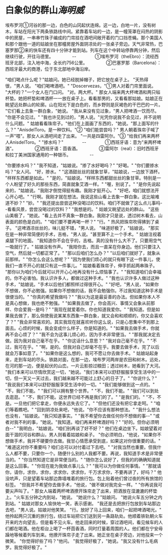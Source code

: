 ﻿# 白象似的群山*海明威*
埃布罗河①河谷的那一边，白色的山冈起伏连绵。这一边，白地一片，没有树木，车站在阳光下两条铁路线中间。紧靠着车站的一边，是一幢笼罩在闷热的阴影中的房屋，一串串竹珠子编成的门帘挂在酒吧间敞开着的门口挡苍蝇。那个美国人和那个跟他一道的姑娘坐在那幢房屋外面阴凉处的一张桌子旁边。天气非常热，巴塞罗那②来的快车还有四十分钟才能到站。列车在这个中转站停靠两分钟，然后继续行驶，开往马德里。 
　　　　-- 
　　　　①埃布罗河（theEbro）：流经西班牙北部，注入地中海，全长约756公里。 
　　　　②巴塞罗那（Barcelona）：西班牙最大的商港，位于东北部地中海沿岸。 
　　　　-- 

"咱们喝点什么呢？"姑娘问。她已经脱掉帽子，把它放在桌子上。 
"天热得很，"男人说。 
"咱们喝啤酒吧。" 
"Doscervezas，"①男人对着门帘里面说。 
"大杯的？"一个女人在门口问。 
"对。两大杯。" 
那女人端来两大杯啤酒和两只毡杯垫。她把杯垫和啤酒杯一一放在桌子上。看看那男的，又看看那姑娘。姑娘正在眺望远处群山的轮廓。山在阳光下是白色的，而乡野则是灰褐色的干巴巴的一片。
"它们看上去象一群白象，"她说。 
"我从来没有见过象，"男人把啤酒一饮而尽。 
"你是不会见过。" 
"我也许见到过的，"男人说。"光凭你说我不会见过，并不说明什么问题。" 
姑娘看看珠帘子。"他们在上面画了东西的，"她说。"那上面写的什么？" 
"AnisdelToro。是一种饮料。"② 
"咱们能尝尝吗？" 
男人朝着珠帘子喊了一声"喂"。那女人从酒吧间走了出来。 
"一共是四雷阿尔。"③ 
"给我们再来两杯人AnisdelToro。" 
"掺水吗？" 
　　　　-- 
　　　　①西班牙语：意为"来两杯啤酒"。 
　　　　②西班牙语：茴香酒。 
　　　　③雷阿尔（real）：旧时西班牙和拉丁美洲国家通用的一种银币。 
　　　　-- 

"你要掺水吗？" 
"我不知道，"姑娘说。"掺了水好喝吗？" 
"好喝。" 
"你们要掺水吗？"女人问。 
"好，掺水。" 
"这酒甜丝丝的就象甘草，"姑娘说，一边放下酒杯。 
"样样东西都是如此。" 
"是的，"姑娘说。"样样东西都甜丝丝的象甘草。特别是一个人盼望了好久的那些东西，简直就象艾酒一样。" 
"喔，别说了。" 
"是你先说起来的，"姑娘说。"我刚才倒觉得挺有趣。我刚才挺开心。" 
"好吧，咱们就想法开心开心吧。" 
"行啊。我刚才就在想法。我说这些山看上去象一群白象。这比喻难道不妙？" 
"妙。" 
"我还提出尝尝这种没喝过的饮料。咱们不就做了这么点儿事吗--看看风景，尝尝没喝过的饮料？" 
"我想是的。" 
姑娘又眺望远处的群山。 
"这些山美极了，"她说。"看上去并不真象一群白象。我刚才只是说，透过树木看去，山表面的颜色是白的。" 
"咱们要不要再喝一杯？" 
"行。" 
热风把珠帘吹得拂到了桌子。 
"这啤酒凉丝丝的，味儿挺不错，"男人说。 
"味道好极了，"姑娘说。 
"那实在是一种非常简便的手术，吉格，"男人说。"甚至算不上一个手术。" 
姑娘注视着桌腿下的地面。 
"我知道你不会在乎的，吉格。真的没有什么大不了。只要用空气一吸就行了。" 
姑娘没有作声。 
"我陪你去，而且一直呆在你身边。他们只要注入空气，然后就一切都正常了。" 
"那以后咱们怎么办？" 
"以后咱们就好了，就象从前那样。" 
"你怎么会这么想呢？" 
"因为使我们烦心的就只有眼下这一件事儿，使我们一直不开心的就只有这一件事儿。" 
姑娘看着珠帘子，伸手抓起两串珠子。 
"那你以为咱们今后就可以开开心心地再没有什么烦恼事了。" 
"我知道咱们会幸福的。你不必害怕。我认识许多人，都做过这种手术。" 
"我也认识许多人做过这种手术，"姑娘说。"手术以后他们都照样过得很开心。" 
"好吧，"男人说，"如果你不想做，你不必勉强。如果你不想做的话，我不会勉强你。不过我知道这种手术是很便当的。" 
"你真的希望我做吗？" 
"我以为这是最妥善的办法。但如果你本人不是真心想做，我也绝不勉强。" 
"如果我去做了，你会高兴、事情又会象从前那样、你会爱我--是吗？" 
"我现在就爱着你。你也知道我爱你。" 
"我知道。但是如果我去做了，那么倘使我说某某东西象一群白象，就又会和和顺顺的，你又会喜欢了？" 
"我会非常喜欢的。其实我现在就喜欢听你这么说，只是心思集中不到那上面去。心烦的时候，我会变成什么样子，你是知道的。" 
"如果我去做手术，你就再不会心烦了？" 
"我不会为这事儿烦心的，因为手术非常便当。" 
"那我就决定去做。因为我对自己毫不在乎。" 
"你这话什么意思？" 
"我对自己毫不在乎。" 
"不过，我可在乎。" 
"啊，是的。但我对自己却毫不在乎。我要去做手术，完了以后就会万事如意了。" 
"如果你是这么想的，我可不愿让你去做手术。" 
姑娘站起身来，走到车站的尽头。铁路对面，在那一边，埃布罗河两岸是农田和树木。远处，在河的那一边，便是起伏的山峦。一片云影掠过粮田；透过树木，她看到了大河。 
"我们本来可以尽情欣赏这一切，"她说。"我们本来可以舒舒服服享受生活中的一切，但一天又一天过去，我们越来越不可能过上舒心的日子了。" 
"你说什么？" 
"我说我们本来可以舒舒服服享受生活中的一切。" 
"我们能够做到这一点的。" 
"不，我们不能。" 
"我们可以拥有整个世界。" 
"不，我们不能。" 
"我们可以到处去逛逛。" 
"不，我们不能。这世界已经不再是我们的了。" 
"是我们的。" 
"不，不是。一旦他们把它拿走，你便永远失去它了。" 
"但他们还没有把它拿走呵。" 
"咱们等着瞧吧。" 
"回到阴凉处来吧，"他说。"你不应该有那种想法。" 
"我什么想法也没有，"姑娘说。"我只知道事实。" 
"我不希望你去做任何你不想做的事--" 
"或者对我不利的事，"她说。"我知道。咱们再来杯啤酒好吗？" 
"好的。但你必须明白--" 
"我明白，"姑娘说。"咱们别再谈了好不好？" 
他们在桌边坐下。姑娘望着对面干涸的河谷和群山，男人则看着姑娘和桌子。 
"你必须明白，"他说，"如果你不想做手术，我并不硬要你去做。我甘心情愿承受到底，如果这对你很重要的话。" 
"难道这对你不重要吗？咱们总可以对付着过下去吧。" 
"对我当然也重要。但我什么人都不要，只要你一个。随便什么别的人我都不要。再说，我知道手术是非常便当的。" 
"你当然知道它是非常便当的。" 
"随你怎么说好了，但我的的确确知道就是这么回事。" 
"你现在能为我做点事儿么？" 
"我可以为你做任何事情。" 
"那就请你，请你，求你，求你，求求你，求求你，千万求求你，不要再讲了，好吗？" 
他没吭声，只是望着车站那边靠墙堆着的旅行包。包上贴着他们曾过夜的所有旅馆的标签。 
"但我并不希望你去做手术，"他说，"做不做对我完全一样。" 
"你再说我可要尖声叫了。" 
那女人端着两杯啤酒撩开珠帘走了出来，把酒放在湿漉漉的杯垫上。"火车五分钟之内到站，"她说。 
"她说什么？"姑娘问。 
"她说火车五分钟之内到站。" 
姑娘对那女人愉快地一笑，表示感谢。 
"我还是去把旅行包放到车站那边去吧，"男人说。姑娘对他笑笑。 
"行。放好了马上回来，咱们一起把啤酒喝光。" 
他拎起两只沉重的旅行包，绕过车站把它们送到另一条路轨处。他顺着铁轨朝火车开来的方向望去，但是看不见火车。他走回来的时候，穿过酒吧间，看见候车的人们都在喝酒。他在柜台上喝了一杯茴香酒，同时打量着周围的人。他们都在宁安毋躁地等候着列车到来。他撩开珠帘子走了出来。她正坐在桌子旁边，对他投来一个微笑。 
"你觉得好些了吗？"他问。 
"我觉得好极了，"她说。"我又没有什么毛病罗。我觉得好极了。"